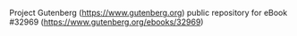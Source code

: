 Project Gutenberg (https://www.gutenberg.org) public repository for eBook #32969 (https://www.gutenberg.org/ebooks/32969)
